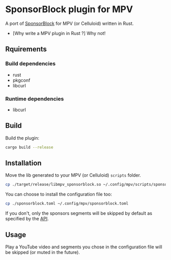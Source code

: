 # SponsorBlock plugin for MPV
A port of [SponsorBlock](https://github.com/ajayyy/SponsorBlock) for MPV (or Celluloid) written in Rust.

- [Why write a MPV plugin in Rust ?]
Why not!

## Rquirements
### Build dependencies
- rust
- pkgconf
- libcurl
### Runtime dependencies
- libcurl

## Build
Build the plugin:
```bash
cargo build --release
````

## Installation
Move the lib generated to your MPV (or Celluloid) `scripts` folder.
```bash
cp ./target/release/libmpv_sponsorblock.so ~/.config/mpv/scripts/sponsorblock.so
````

You can choose to install the configuration file too:
```bash
cp ./sponsorblock.toml ~/.config/mpv/sponsorblock.toml
```
If you don't, only the sponsors segments will be skipped by default as specified by the [API](https://wiki.sponsor.ajay.app/w/API_Docs).

## Usage
Play a YouTube video and segments you chose in the configuration file will be skipped (or muted in the future).
